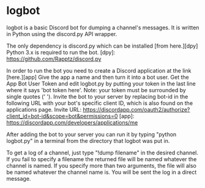 # logbot

logbot is a basic Discord bot for dumping a channel's messages. It is written in Python using the discord.py API wrapper.

The only dependency is discord.py which can be installed [from here.][dpy] Python 3.x is required to run the bot.
[dpy]: https://github.com/Rapptz/discord.py

In order to run the bot you need to create a Discord application at the link [here.][app] Give the app a name and then turn it into a bot user.
Get the App Bot User Token and edit logbot.py by putting your token in the last line where it says 'bot token here'. Note: your token must be
surrounded by single quotes (' '). Invite the bot to your server by replacing bot-id in the following URL with your bot's specific client ID,
which is also found on the applications page. Invite URL: https://discordapp.com/oauth2/authorize?client_id=bot-id&scope=bot&permissions=0
[app]: https://discordapp.com/developers/applications/me

After adding the bot to your server you can run it by typing "python logbot.py" in a terminal from the directory that logbot was put in.

To get a log of a channel, just type "!dump filename" in the desired channel. If you fail to specify a filename the returned file will be named
whatever the channel is named. If you specify more than two arguments, the file will also be named whatever the channel name is. You will be sent
the log in a direct message.